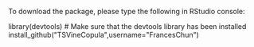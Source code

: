 To download the package, please type the following in RStudio console:

library(devtools) # Make sure that the devtools library has been installed
install_github("TSVineCopula",username="FrancesChun")
